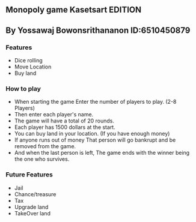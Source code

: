 ## Monopoly game Kasetsart EDITION
## By Yossawaj Bowonsrithananon ID:6510450879
### Features 
- Dice rolling
- Move Location
- Buy land

### How to play
- When starting the game Enter the number of players to play. (2-8 Players)
- Then enter each player's name.
- The game will have a total of 20 rounds.
- Each player has 1500 dollars at the start.
- You can buy land in your location. (If you have enough money)
- If anyone runs out of money That person will go bankrupt and be removed from the game.
- And when the last person is left, The game ends with the winner being the one who survives.


### Future Features
- Jail
- Chance/treasure
- Tax
- Upgrade land
- TakeOver land

